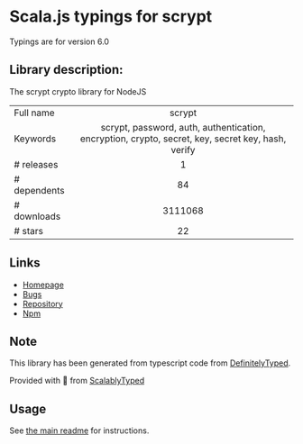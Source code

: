 
# Scala.js typings for scrypt

Typings are for version 6.0

## Library description:
The scrypt crypto library for NodeJS

|                    |                 |
| ------------------ | :-------------: |
| Full name          | scrypt |
| Keywords           | scrypt, password, auth, authentication, encryption, crypto, secret, key, secret key, hash, verify |
| # releases         | 1 |
| # dependents       | 84 |
| # downloads        | 3111068 |
| # stars            | 22 |

## Links
- [Homepage](https://github.com/barrysteyn/node-scrypt)
- [Bugs](https://github.com/barrysteyn/node-scrypt/issues)
- [Repository](https://github.com/barrysteyn/node-scrypt)
- [Npm](https://www.npmjs.com/package/scrypt)
    


## Note
This library has been generated from typescript code from [DefinitelyTyped](https://definitelytyped.org).

Provided with :purple_heart: from [ScalablyTyped](https://github.com/oyvindberg/ScalablyTyped)

## Usage
See [the main readme](../../readme.md) for instructions.


